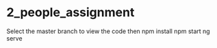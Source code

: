 # 2_people_assignment

 Select the master branch to view the code
 then
 npm install
 npm start
 ng serve
 
